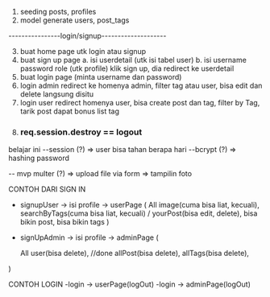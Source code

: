 1. seeding posts, profiles
2. model generate users, post_tags

----------------login/signup--------------------

3. buat home page utk login atau signup
4. buat sign up page
   a. isi userdetail (utk isi tabel user)
   b. isi username password role (utk profile) klik sign up, dia redirect ke userdetail
5. buat login page (minta username dan password)
6. login admin redirect ke homenya admin, filter tag atau user, bisa edit dan delete langsung disitu
7. login user redirect homenya user, bisa create post dan tag, filter by Tag, tarik post dapat bonus list tag
8. ### req.session.destroy == logout


belajar ini
--session (?) => user bisa tahan berapa hari
--bcrypt (?) => hashing password

-- mvp multer (?) => upload file via form
                  => tampilin foto 





CONTOH DARI SIGN IN
- signupUser -> isi profile -> userPage (
   All image(cuma bisa liat, kecuali), 
   searchByTags(cuma bisa liat, kecuali) / 
   yourPost(bisa edit, delete), bisa bikin post, bisa bikin tags
)

- signUpAdmin -> isi profile -> adminPage (
   
   All user(bisa delete), //done
   allPost(bisa delete), 
   allTags(bisa delete),
   
)

CONTOH LOGIN
-login -> userPage(logOut)
-login -> adminPage(logOut)

